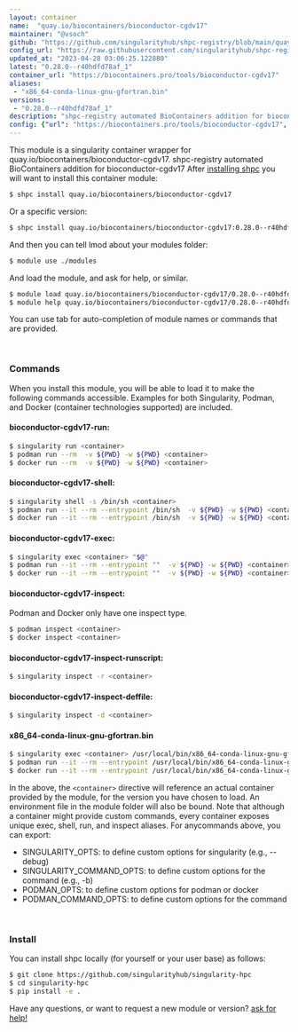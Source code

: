 ```yaml
---
layout: container
name:  "quay.io/biocontainers/bioconductor-cgdv17"
maintainer: "@vsoch"
github: "https://github.com/singularityhub/shpc-registry/blob/main/quay.io/biocontainers/bioconductor-cgdv17/container.yaml"
config_url: "https://raw.githubusercontent.com/singularityhub/shpc-registry/main/quay.io/biocontainers/bioconductor-cgdv17/container.yaml"
updated_at: "2023-04-28 03:06:25.122880"
latest: "0.28.0--r40hdfd78af_1"
container_url: "https://biocontainers.pro/tools/bioconductor-cgdv17"
aliases:
 - "x86_64-conda-linux-gnu-gfortran.bin"
versions:
 - "0.28.0--r40hdfd78af_1"
description: "shpc-registry automated BioContainers addition for bioconductor-cgdv17"
config: {"url": "https://biocontainers.pro/tools/bioconductor-cgdv17", "maintainer": "@vsoch", "description": "shpc-registry automated BioContainers addition for bioconductor-cgdv17", "latest": {"0.28.0--r40hdfd78af_1": "sha256:4acdd27580990a4741db0897335034a7623e7985a0dcb8bd439f624117c21f9c"}, "tags": {"0.28.0--r40hdfd78af_1": "sha256:4acdd27580990a4741db0897335034a7623e7985a0dcb8bd439f624117c21f9c"}, "docker": "quay.io/biocontainers/bioconductor-cgdv17", "aliases": {"x86_64-conda-linux-gnu-gfortran.bin": "/usr/local/bin/x86_64-conda-linux-gnu-gfortran.bin"}}
---
```


This module is a singularity container wrapper for quay.io/biocontainers/bioconductor-cgdv17.
shpc-registry automated BioContainers addition for bioconductor-cgdv17
After [installing shpc](#install) you will want to install this container module:


```bash
$ shpc install quay.io/biocontainers/bioconductor-cgdv17
```

Or a specific version:

```bash
$ shpc install quay.io/biocontainers/bioconductor-cgdv17:0.28.0--r40hdfd78af_1
```

And then you can tell lmod about your modules folder:

```bash
$ module use ./modules
```

And load the module, and ask for help, or similar.

```bash
$ module load quay.io/biocontainers/bioconductor-cgdv17/0.28.0--r40hdfd78af_1
$ module help quay.io/biocontainers/bioconductor-cgdv17/0.28.0--r40hdfd78af_1
```

You can use tab for auto-completion of module names or commands that are provided.

<br>

### Commands

When you install this module, you will be able to load it to make the following commands accessible.
Examples for both Singularity, Podman, and Docker (container technologies supported) are included.

#### bioconductor-cgdv17-run:

```bash
$ singularity run <container>
$ podman run --rm  -v ${PWD} -w ${PWD} <container>
$ docker run --rm  -v ${PWD} -w ${PWD} <container>
```

#### bioconductor-cgdv17-shell:

```bash
$ singularity shell -s /bin/sh <container>
$ podman run --it --rm --entrypoint /bin/sh  -v ${PWD} -w ${PWD} <container>
$ docker run --it --rm --entrypoint /bin/sh  -v ${PWD} -w ${PWD} <container>
```

#### bioconductor-cgdv17-exec:

```bash
$ singularity exec <container> "$@"
$ podman run --it --rm --entrypoint ""  -v ${PWD} -w ${PWD} <container> "$@"
$ docker run --it --rm --entrypoint ""  -v ${PWD} -w ${PWD} <container> "$@"
```

#### bioconductor-cgdv17-inspect:

Podman and Docker only have one inspect type.

```bash
$ podman inspect <container>
$ docker inspect <container>
```

#### bioconductor-cgdv17-inspect-runscript:

```bash
$ singularity inspect -r <container>
```

#### bioconductor-cgdv17-inspect-deffile:

```bash
$ singularity inspect -d <container>
```


#### x86_64-conda-linux-gnu-gfortran.bin

```bash
$ singularity exec <container> /usr/local/bin/x86_64-conda-linux-gnu-gfortran.bin
$ podman run --it --rm --entrypoint /usr/local/bin/x86_64-conda-linux-gnu-gfortran.bin   -v ${PWD} -w ${PWD} <container> -c " $@"
$ docker run --it --rm --entrypoint /usr/local/bin/x86_64-conda-linux-gnu-gfortran.bin   -v ${PWD} -w ${PWD} <container> -c " $@"
```



In the above, the `<container>` directive will reference an actual container provided
by the module, for the version you have chosen to load. An environment file in the
module folder will also be bound. Note that although a container
might provide custom commands, every container exposes unique exec, shell, run, and
inspect aliases. For anycommands above, you can export:

 - SINGULARITY_OPTS: to define custom options for singularity (e.g., --debug)
 - SINGULARITY_COMMAND_OPTS: to define custom options for the command (e.g., -b)
 - PODMAN_OPTS: to define custom options for podman or docker
 - PODMAN_COMMAND_OPTS: to define custom options for the command

<br>

### Install

You can install shpc locally (for yourself or your user base) as follows:

```bash
$ git clone https://github.com/singularityhub/singularity-hpc
$ cd singularity-hpc
$ pip install -e .
```

Have any questions, or want to request a new module or version? [ask for help!](https://github.com/singularityhub/singularity-hpc/issues)